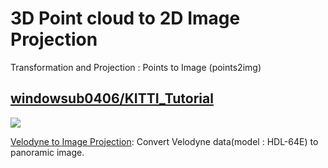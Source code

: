 # 3D Point cloud to 2D Image Projection

Transformation and Projection : Points to Image \(points2img\)

## [windowsub0406/KITTI\_Tutorial](https://github.com/windowsub0406/KITTI_Tutorial)

![](https://github.com/windowsub0406/KITTI_Tutorial/raw/master/images/projection.jpg)

[Velodyne to Image Projection](https://github.com/windowsub0406/KITTI_Tutorial/blob/master/velo2cam_projection.ipynb): Convert Velodyne data\(model : HDL-64E\) to panoramic image.

